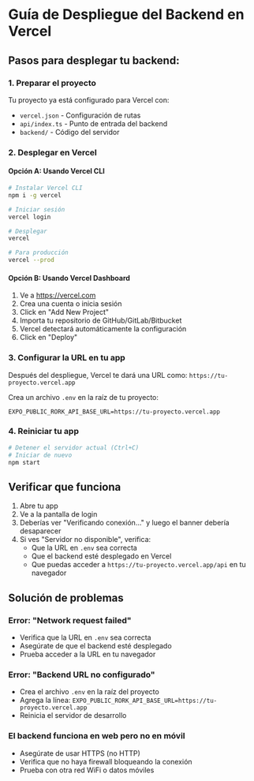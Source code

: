 # Guía de Despliegue del Backend en Vercel

## Pasos para desplegar tu backend:

### 1. Preparar el proyecto
Tu proyecto ya está configurado para Vercel con:
- `vercel.json` - Configuración de rutas
- `api/index.ts` - Punto de entrada del backend
- `backend/` - Código del servidor

### 2. Desplegar en Vercel

#### Opción A: Usando Vercel CLI
```bash
# Instalar Vercel CLI
npm i -g vercel

# Iniciar sesión
vercel login

# Desplegar
vercel

# Para producción
vercel --prod
```

#### Opción B: Usando Vercel Dashboard
1. Ve a https://vercel.com
2. Crea una cuenta o inicia sesión
3. Click en "Add New Project"
4. Importa tu repositorio de GitHub/GitLab/Bitbucket
5. Vercel detectará automáticamente la configuración
6. Click en "Deploy"

### 3. Configurar la URL en tu app

Después del despliegue, Vercel te dará una URL como:
`https://tu-proyecto.vercel.app`

Crea un archivo `.env` en la raíz de tu proyecto:
```
EXPO_PUBLIC_RORK_API_BASE_URL=https://tu-proyecto.vercel.app
```

### 4. Reiniciar tu app
```bash
# Detener el servidor actual (Ctrl+C)
# Iniciar de nuevo
npm start
```

## Verificar que funciona

1. Abre tu app
2. Ve a la pantalla de login
3. Deberías ver "Verificando conexión..." y luego el banner debería desaparecer
4. Si ves "Servidor no disponible", verifica:
   - Que la URL en `.env` sea correcta
   - Que el backend esté desplegado en Vercel
   - Que puedas acceder a `https://tu-proyecto.vercel.app/api` en tu navegador

## Solución de problemas

### Error: "Network request failed"
- Verifica que la URL en `.env` sea correcta
- Asegúrate de que el backend esté desplegado
- Prueba acceder a la URL en tu navegador

### Error: "Backend URL no configurado"
- Crea el archivo `.env` en la raíz del proyecto
- Agrega la línea: `EXPO_PUBLIC_RORK_API_BASE_URL=https://tu-proyecto.vercel.app`
- Reinicia el servidor de desarrollo

### El backend funciona en web pero no en móvil
- Asegúrate de usar HTTPS (no HTTP)
- Verifica que no haya firewall bloqueando la conexión
- Prueba con otra red WiFi o datos móviles
